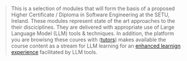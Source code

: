 
> This is a selection of modules that will form the basis of a proposed Higher Certificate / Diploma in Software Engineering at the SETU, Ireland. These modules represent state of the art approaches to the their disciciplines. They are delivered with appropriate use of Large Language Model (LLM) tools & techniques. In addition, the platform you are browisng these coures with ([tutors](https://tutors.dev)) makes available the course content as a stream for LLM learning for an [enhanced learnign experience](https://tutors.dev/llm/soft-eng-devops) facilitated by LLM tools.